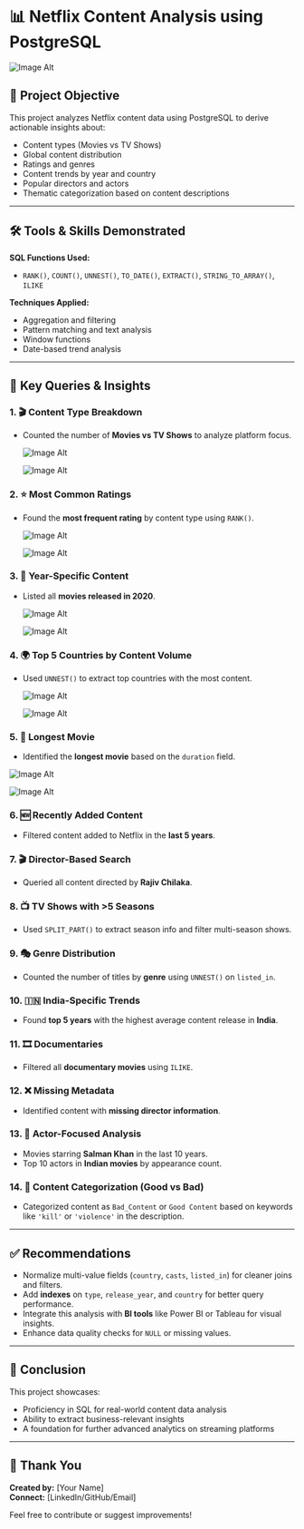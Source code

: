 
# 📊 Netflix Content Analysis using PostgreSQL

![Image Alt](https://github.com/vasuverma17/netflix_data_analysis_postgresql/blob/main/inbox_12038776_dbabda1e8f2d39e88b030173303b2724_Netflix.jpg)

## 🎯 Project Objective
This project analyzes Netflix content data using PostgreSQL to derive actionable insights about:
- Content types (Movies vs TV Shows)
- Global content distribution
- Ratings and genres
- Content trends by year and country
- Popular directors and actors
- Thematic categorization based on content descriptions

---

## 🛠️ Tools & Skills Demonstrated

**SQL Functions Used:**
- `RANK()`, `COUNT()`, `UNNEST()`, `TO_DATE()`, `EXTRACT()`, `STRING_TO_ARRAY()`, `ILIKE`

**Techniques Applied:**
- Aggregation and filtering
- Pattern matching and text analysis
- Window functions
- Date-based trend analysis

---

## 📌 Key Queries & Insights

### 1. 🎬 Content Type Breakdown
- Counted the number of **Movies vs TV Shows** to analyze platform focus.

  ![Image Alt](https://github.com/vasuverma17/netflix_data_analysis_postgresql/blob/main/Screenshot%202025-07-15%20184638.png)

  ![Image Alt](https://github.com/vasuverma17/netflix_data_analysis_postgresql/blob/main/Screenshot%202025-07-15%20184648.png)

### 2. ⭐ Most Common Ratings
- Found the **most frequent rating** by content type using `RANK()`.

  ![Image Alt](https://github.com/vasuverma17/netflix_data_analysis_postgresql/blob/main/Screenshot%202025-07-15%20192412.png)

  ![Image Alt](https://github.com/vasuverma17/netflix_data_analysis_postgresql/blob/main/Screenshot%202025-07-15%20192432.png)
  

### 3. 📅 Year-Specific Content
- Listed all **movies released in 2020**.

  ![Image Alt](https://github.com/vasuverma17/netflix_data_analysis_postgresql/blob/main/Screenshot%202025-07-15%20194408.png)

  ![Image Alt](https://github.com/vasuverma17/netflix_data_analysis_postgresql/blob/main/Screenshot%202025-07-15%20194446.png)

  

### 4. 🌍 Top 5 Countries by Content Volume
- Used `UNNEST()` to extract top countries with the most content.

  ![Image Alt](https://github.com/vasuverma17/netflix_data_analysis_postgresql/blob/main/Screenshot%202025-07-15%20195959.png)

   ![Image Alt](https://github.com/vasuverma17/netflix_data_analysis_postgresql/blob/main/Screenshot%202025-07-15%20200046.png)

  

### 5. 🎥 Longest Movie
- Identified the **longest movie** based on the `duration` field.

![Image Alt](https://github.com/vasuverma17/netflix_data_analysis_postgresql/blob/main/Screenshot%202025-07-16%20160151.png)

![Image Alt](https://github.com/vasuverma17/netflix_data_analysis_postgresql/blob/main/Screenshot%202025-07-16%20160208.png)
  

### 6. 🆕 Recently Added Content
- Filtered content added to Netflix in the **last 5 years**.

### 7. 🎬 Director-Based Search
- Queried all content directed by **Rajiv Chilaka**.

### 8. 📺 TV Shows with >5 Seasons
- Used `SPLIT_PART()` to extract season info and filter multi-season shows.

### 9. 🎭 Genre Distribution
- Counted the number of titles by **genre** using `UNNEST()` on `listed_in`.

### 10. 🇮🇳 India-Specific Trends
- Found **top 5 years** with the highest average content release in **India**.

### 11. 🎞️ Documentaries
- Filtered all **documentary movies** using `ILIKE`.

### 12. ❌ Missing Metadata
- Identified content with **missing director information**.

### 13. 🎥 Actor-Focused Analysis
- Movies starring **Salman Khan** in the last 10 years.
- Top 10 actors in **Indian movies** by appearance count.

### 14. 🚫 Content Categorization (Good vs Bad)
- Categorized content as `Bad_Content` or `Good Content` based on keywords like `'kill'` or `'violence'` in the description.

---

## ✅ Recommendations

- Normalize multi-value fields (`country`, `casts`, `listed_in`) for cleaner joins and filters.
- Add **indexes** on `type`, `release_year`, and `country` for better query performance.
- Integrate this analysis with **BI tools** like Power BI or Tableau for visual insights.
- Enhance data quality checks for `NULL` or missing values.

---

## 🧾 Conclusion

This project showcases:
- Proficiency in SQL for real-world content data analysis
- Ability to extract business-relevant insights
- A foundation for further advanced analytics on streaming platforms

---

## 🙏 Thank You

**Created by:** [Your Name]  
**Connect:** [LinkedIn/GitHub/Email]

Feel free to contribute or suggest improvements!
